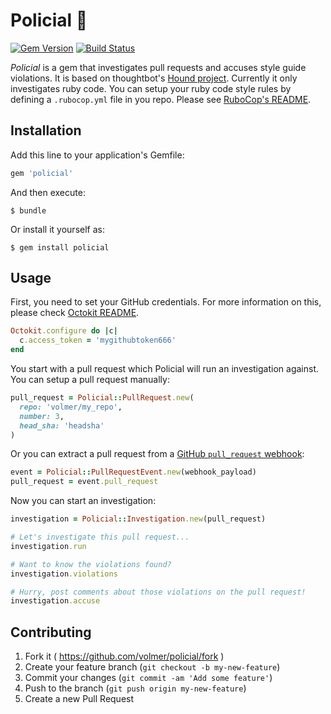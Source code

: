 # Policial :cop:

[![Gem Version](https://badge.fury.io/rb/policial.svg)](http://badge.fury.io/rb/policial)
[![Build Status](https://travis-ci.org/volmer/policial.svg)](https://travis-ci.org/volmer/policial)

*Policial* is a gem that investigates pull requests and accuses style guide
violations. It is based on thoughtbot's
[Hound project](https://github.com/thoughtbot/hound).
Currently it only investigates ruby code. You can setup your ruby code style
rules by defining a `.rubocop.yml` file in you repo. Please see
[RuboCop's README](https://github.com/bbatsov/rubocop).

## Installation

Add this line to your application's Gemfile:

```ruby
gem 'policial'
```

And then execute:

    $ bundle

Or install it yourself as:

    $ gem install policial

## Usage

First, you need to set your GitHub credentials. For more information on
this, please check [Octokit README](https://github.com/octokit/octokit.rb).

```ruby
Octokit.configure do |c|
  c.access_token = 'mygithubtoken666'
end
```

You start with a pull request which Policial will run an investigation
against. You can setup a pull request manually:

```ruby
pull_request = Policial::PullRequest.new(
  repo: 'volmer/my_repo',
  number: 3,
  head_sha: 'headsha'
)
```

Or you can extract a pull request from a
[GitHub `pull_request` webhook](https://developer.github.com/webhooks):

```ruby
event = Policial::PullRequestEvent.new(webhook_payload)
pull_request = event.pull_request
```

Now you can start an investigation:

```ruby
investigation = Policial::Investigation.new(pull_request)

# Let's investigate this pull request...
investigation.run

# Want to know the violations found?
investigation.violations

# Hurry, post comments about those violations on the pull request!
investigation.accuse
```

## Contributing

1. Fork it ( https://github.com/volmer/policial/fork )
2. Create your feature branch (`git checkout -b my-new-feature`)
3. Commit your changes (`git commit -am 'Add some feature'`)
4. Push to the branch (`git push origin my-new-feature`)
5. Create a new Pull Request
